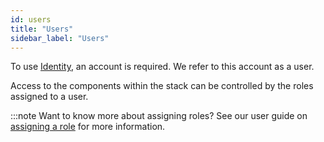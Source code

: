 ```yaml
---
id: users
title: "Users"
sidebar_label: "Users"
---
```


To use [Identity](/self-managed/identity/what-is-identity.md), an account is required. We refer to this account as a user.

Access to the components within the stack can be controlled by the roles assigned to a user.

:::note Want to know more about assigning roles?
See our user guide on [assigning a role](/self-managed/identity/user-guide/assigning-a-role-to-a-user.md) for more information.
